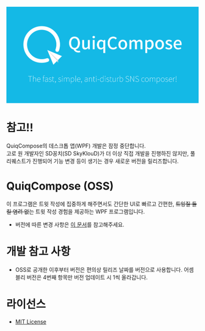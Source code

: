 ﻿![QuiqCompose Banner](DocumentationResources/QCBanner.png)
<br>

# 참고!!
QuiqCompose의 데스크톱 앱(WPF) 개발은 잠정 중단합니다.  
고로 원 개발자인 SD꽁치(SD SkyKlouD)가 더 이상 직접 개발을 진행하진 않지만, 풀 리퀘스트가 진행되어 기능 변경 등이 생기는 경우 새로운 버전을 릴리즈합니다.

# QuiqCompose (OSS)
이 프로그램은 트윗 작성에 집중하게 해주면서도 간단한 UI로 빠르고 간편한, ~~트잉질 들킬 염려 없는~~ 트윗 작성 경험을 제공하는 WPF 프로그램입니다.

  + 버전에 따른 변경 사항은 [이 문서](CHANGELOG.md)를 참고해주세요.

# 개발 참고 사항

  + OSS로 공개한 이후부터 버전은 편의상 릴리즈 날짜를 버전으로 사용합니다. 어셈블리 버전은 4번째 항목만 버전 업데이트 시 1씩 올라갑니다.

# 라이선스

  + [MIT License](LICENSE.md)